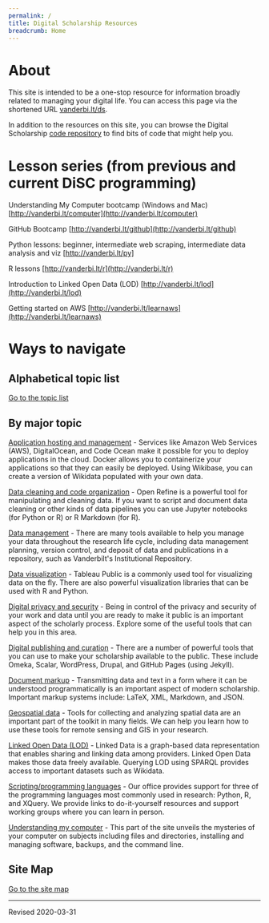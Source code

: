```yaml
---
permalink: /
title: Digital Scholarship Resources
breadcrumb: Home
---
```


# About

This site is intended to be a one-stop resource for information broadly related to managing your digital life.  You can access this page via the shortened URL [vanderbi.lt/ds](http://vanderbi.lt/ds).

In addition to the resources on this site, you can browse the Digital Scholarship [code repository](https://github.com/HeardLibrary/digital-scholarship) to find bits of code that might help you.


# Lesson series (from previous and current DiSC programming)

Understanding My Computer bootcamp (Windows and Mac) [http://vanderbi.lt/computer](http://vanderbi.lt/computer)

GitHub Bootcamp [http://vanderbi.lt/github](http://vanderbi.lt/github)

Python lessons: beginner, intermediate web scraping, intermediate data analysis and viz [http://vanderbi.lt/py]

R lessons [http://vanderbi.lt/r](http://vanderbi.lt/r)

Introduction to Linked Open Data (LOD) [http://vanderbi.lt/lod](http://vanderbi.lt/lod)

Getting started on AWS [http://vanderbi.lt/learnaws](http://vanderbi.lt/learnaws)


# Ways to navigate

## Alphabetical topic list

[Go to the topic list](topics/)

## By major topic

[Application hosting and management](host/) - Services like Amazon Web Services (AWS), DigitalOcean, and Code Ocean make it possible for you to deploy applications in the cloud.  Docker allows you to containerize your applications so that they can easily be deployed.  Using Wikibase, you can create a version of Wikidata populated with your own data.

[Data cleaning and code organization](clean/) - Open Refine is a powerful tool for manipulating and cleaning data.  If you want to script and document data cleaning or other kinds of data pipelines you can use Jupyter notebooks (for Python or R) or R Markdown (for R).

[Data management](manage/) - There are many tools available to help you manage your data throughout the research life cycle, including data management planning, version control, and deposit of data and publications in a repository, such as Vanderbilt's Institutional Repository.  

[Data visualization](viz/) - Tableau Public is a commonly used tool for visualizing data on the fly.  There are also powerful visualization libraries that can be used with R and Python.

[Digital privacy and security](privacy/) - Being in control of the privacy and security of your work and data until you are ready to make it public is an important aspect of the scholarly process. Explore some of the useful tools that can help you in this area.

[Digital publishing and curation](pubs/) - There are a number of powerful tools that you can use to make your scholarship available to the public.  These include Omeka, Scalar, WordPress, Drupal, and GitHub Pages (using Jekyll).

[Document markup](markup/) - Transmitting data and text in a form where it can be understood programmatically is an important aspect of modern scholarship.  Important markup systems include: LaTeX, XML, Markdown, and JSON.

[Geospatial data](geo/) - Tools for collecting and analyzing spatial data are an important part of the toolkit in many fields.  We can help you learn how to use these tools for remote sensing and GIS in your research.  

[Linked Open Data (LOD)](lod/) - Linked Data is a graph-based data representation that enables sharing and linking data among providers. Linked Open Data makes those data freely available. Querying LOD using SPARQL provides access to important datasets such as Wikidata.

[Scripting/programming languages](script/) - Our office provides support for three of the programming languages most commonly used in research: Python, R, and XQuery.  We provide links to do-it-yourself resources and support working groups where you can learn in person.

[Understanding my computer](computer/) - This part of the site unveils the mysteries of your computer on subjects including files and directories, installing and managing software, backups, and the command line.

## Site Map

[Go to the site map](map/)

----
Revised 2020-03-31
